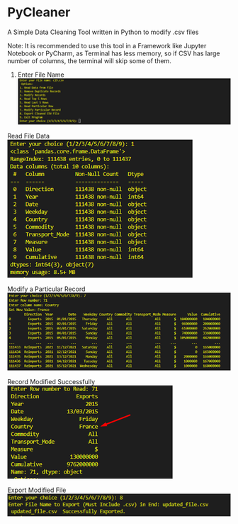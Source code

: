 # PyCleaner

A Simple Data Cleaning Tool written in Python to modify .csv files

Note: It is recommended to use this tool in a Framework like Jupyter Notebook or PyCharm, as Terminal has less memory, so if CSV has large number of columns, the terminal will skip some of them.

1. Enter File Name
![Image Alt Text](https://raw.githubusercontent.com/AhmedShaikh0/PyCleaner/main/1.png)

Read File Data <br>
![Image Alt Text](https://raw.githubusercontent.com/AhmedShaikh0/PyCleaner/main/2.png)

Modify a Particular Record <br>
![Image Alt Text](https://raw.githubusercontent.com/AhmedShaikh0/PyCleaner/main/3.png)

Record Modified Successfully <br>
![Image Alt Text](https://raw.githubusercontent.com/AhmedShaikh0/PyCleaner/main/4.png)

Export Modified File <br>
![Image Alt Text](https://raw.githubusercontent.com/AhmedShaikh0/PyCleaner/main/5.png)




